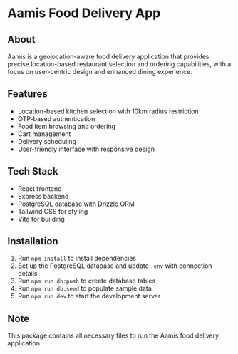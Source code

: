 # Aamis Food Delivery App

## About
Aamis is a geolocation-aware food delivery application that provides precise location-based restaurant selection and ordering capabilities, with a focus on user-centric design and enhanced dining experience.

## Features
- Location-based kitchen selection with 10km radius restriction
- OTP-based authentication
- Food item browsing and ordering
- Cart management
- Delivery scheduling
- User-friendly interface with responsive design

## Tech Stack
- React frontend
- Express backend
- PostgreSQL database with Drizzle ORM
- Tailwind CSS for styling
- Vite for building

## Installation
1. Run `npm install` to install dependencies
2. Set up the PostgreSQL database and update `.env` with connection details
3. Run `npm run db:push` to create database tables
4. Run `npm run db:seed` to populate sample data
5. Run `npm run dev` to start the development server

## Note
This package contains all necessary files to run the Aamis food delivery application.
